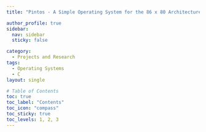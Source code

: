 ```yaml
---
title: "Pintos - A Simple Operating System for the 86 x 80 Architecture"

author_profile: true
sidebar:
  nav: sidebar
  sticky: false

category: 
  - Projects and Research
tags: 
  - Operating Systems
  - C
layout: single

# Table of Contents
toc: true
toc_label: "Contents"
toc_icon: "compass"
toc_sticky: true
toc_levels: 1, 2, 3
---
```

<!--  -->
